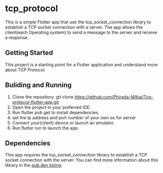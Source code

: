 # tcp_protocol

This is a simple Flutter app that use the tcp_socket_connection library to establish a TCP socket connection with a server. 
The app allows the client(each Operating system) to send a message to the server and receive a response.

## Getting Started

This project is a starting point for a Flutter application and understand more about TCP Protocol.

## Buliding and Running 
1. Clone the repository: git clone https://github.com/Phirada-Nilbai/Tcp-protocol-flutter-app.git
2. Open the project in your preferred IDE.
3. Run flutter pub get to install dependencies.
4. set the Ip address and port number of your own os for server     
5. Connect your(client) device or launch an emulator.
6. Run flutter run to launch the app.
 
## Dependencies
This app requires the tcp_socket_connection library to establish a TCP socket connection with the server. You can find more information about this library in the [pub.dev listing](https://pub.dev/packages/tcp_socket_connection).
